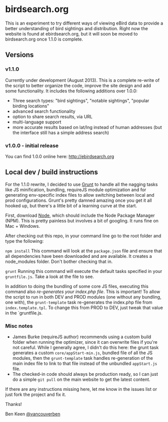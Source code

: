 # birdsearch.org

This is an experiment to try different ways of viewing eBird data to provide a better understanding of
bird sightings and distribution. Right now the website is found at ebirdsearch.org, but it will soon be moved
to birdsearch.org once 1.1.0 is complete.

## Versions

### v1.1.0
Currently under development (August 2013). This is a complete re-write of the script to better organize the code,
improve the site design and add some functionality. It includes the following additions over 1.0.0:

- Three search types: "bird sightings", "notable sightings", "popular birding locations"
- advanced search functionality
- option to share search results, via URL
- multi-language support
- more accurate results based on lat/lng instead of human addresses (but the interface still has a simple address
search)

### v1.0.0 - initial release
You can find 1.0.0 online here:
http://ebirdsearch.org

## Local dev / build instructions

For the 1.1.0 rewrite, I decided to use [Grunt](http://gruntjs.com/) to handle all the nagging tasks like JS minification,
bundling, requireJS module optimization and for generating env-specific index files to allow switching between local and
prod configurations. Grunt's pretty damned amazing once you get it all hooked up, but there's a little bit of a learning
curve at the start.

First, download [Node](http://nodejs.org/), which should include the Node Package Manager (NPM). This is pretty
painless but involves a bit of googling. It runs fine on Mac + Windows.

After checking out this repo, in your command line go to the root folder and type the following:

`npm install`
This command will look at the `package.json` file and ensure that all dependencies have been downloaded and are available.
It creates a node_modules folder. Don't bother checking that in.

`grunt`
Running this command will execute the default tasks specified in your `gruntfile.js`. Take a look at the file to see.

In addition to doing the bundling of some core JS files, executing this command also *re-generates your index.php file*.
This is important! To allow the script to run in both DEV and PROD modules (one without any bundling, one with), the
`grunt-template` task re-generates the index.php file from `index.template.tpl`. To change this from PROD to DEV, just
tweak that value in the `gruntfile.js.

### Misc notes
- James Burke (requireJS author) recommends using a custom build folder when running the optimizer, since it can overwrite
files if you're not careful. While I generally agree, I didn't do this here: the grunt task generates a custom
`core/appStart-min.js`, bundled file of all the JS modules, then the `grunt-template` task handles re-generation of the main
index file to link to that file instead of the unbundled `appStart.js` file.
- The checked-in code should always be production ready, so I can just do a simple `git pull` on the main website to get
the latest content.

If there are any instructions missing here, let me know in the issues list or just fork the project and fix it.

Thanks!

Ben Keen
[@vancouverben](https://twitter.com/#!/vancouverben)
